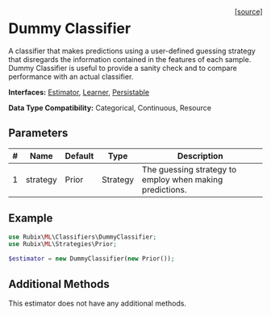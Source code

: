 <span style="float:right;"><a href="https://github.com/RubixML/ML/blob/master/src/Classifiers/DummyClassifier.php">[source]</a></span>

# Dummy Classifier
A classifier that makes predictions using a user-defined guessing strategy that disregards the information contained in the features of each sample. Dummy Classifier is useful to provide a sanity check and to compare performance with an actual classifier.

**Interfaces:** [Estimator](../estimator.md), [Learner](../learner.md), [Persistable](../persistable.md)

**Data Type Compatibility:** Categorical, Continuous, Resource

## Parameters
| # | Name | Default | Type | Description |
|---|---|---|---|---|
| 1 | strategy | Prior | Strategy | The guessing strategy to employ when making predictions. |

## Example
```php
use Rubix\ML\Classifiers\DummyClassifier;
use Rubix\ML\Strategies\Prior;

$estimator = new DummyClassifier(new Prior());
```

## Additional Methods
This estimator does not have any additional methods.
